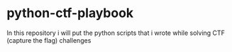 # python-ctf-playbook
In this repository i will put the python scripts that i wrote while solving CTF (capture the flag) challenges
